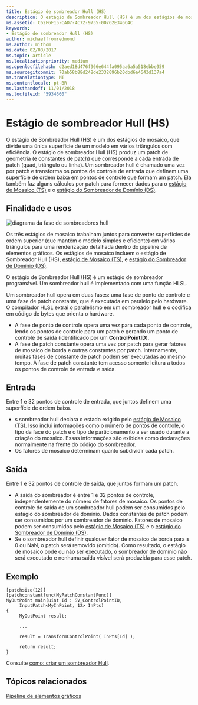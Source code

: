 ```yaml
---
title: Estágio de sombreador Hull (HS)
description: O estágio de Sombreador Hull (HS) é um dos estágios de mosaico, que divide uma única superfície de um modelo em vários triângulos com eficiência.
ms.assetid: C62F6F15-CAD7-4C72-9735-00762E346C4C
keywords:
- Estágio de sombreador Hull (HS)
author: michaelfromredmond
ms.author: mithom
ms.date: 02/08/2017
ms.topic: article
ms.localizationpriority: medium
ms.openlocfilehash: d2aed18d476f966e644fa095aa6a5a518ebbe959
ms.sourcegitcommit: 70ab58b88d248de2332096b20dbd6a4643d137a4
ms.translationtype: MT
ms.contentlocale: pt-BR
ms.lasthandoff: 11/01/2018
ms.locfileid: "5934660"
---
```

# <a name="hull-shader-hs-stage"></a>Estágio de sombreador Hull (HS)


O estágio de Sombreador Hull (HS) é um dos estágios de mosaico, que divide uma única superfície de um modelo em vários triângulos com eficiência. O estágio de sombreador Hull (HS) produz um patch de geometria (e constantes de patch) que corresponde a cada entrada de patch (quad, triângulo ou linha). Um sombreador hull é chamado uma vez por patch e transforma os pontos de controle de entrada que definem uma superfície de ordem baixa em pontos de controle que formam um patch. Ela também faz alguns cálculos por patch para fornecer dados para o [estágio de Mosaico (TS)](tessellator-stage--ts-.md) e o [estágio do Sombreador de Domínio (DS)](domain-shader-stage--ds-.md).

## <a name="span-idpurposeandusesspanspan-idpurposeandusesspanspan-idpurposeandusesspanpurpose-and-uses"></a><span id="Purpose_and_uses"></span><span id="purpose_and_uses"></span><span id="PURPOSE_AND_USES"></span>Finalidade e usos


![diagrama da fase de sombreadores hull](images/d3d11-hull-shader.png)

Os três estágios de mosaico trabalham juntos para converter superfícies de ordem superior (que mantêm o modelo simples e eficiente) em vários triângulos para uma renderização detalhada dentro do pipeline de elementos gráficos. Os estágios de mosaico incluem o estágio de Sombreador Hull (HS), [estágio de Mosaico (TS)](tessellator-stage--ts-.md), e [estágio do Sombreador de Domínio (DS)](domain-shader-stage--ds-.md).

O estágio de Sombreador Hull (HS) é um estágio de sombreador programável. Um sombreador hull é implementado com uma função HLSL.

Um sombreador hull opera em duas fases: uma fase de ponto de controle e uma fase de patch constante, que é executada em paralelo pelo hardware. O compilador HLSL extrai o paralelismo em um sombreador hull e o codifica em código de bytes que orienta o hardware.

-   A fase de ponto de controle opera uma vez para cada ponto de controle, lendo os pontos de controle para um patch e gerando um ponto de controle de saída (identificado por um **ControlPointID**).
-   A fase de patch constante opera uma vez por patch para gerar fatores de mosaico de borda e outras constantes por patch. Internamente, muitas fases de constante de patch podem ser executadas ao mesmo tempo. A fase de patch constante tem acesso somente leitura a todos os pontos de controle de entrada e saída.

## <a name="span-idinputspanspan-idinputspanspan-idinputspaninput"></a><span id="Input"></span><span id="input"></span><span id="INPUT"></span>Entrada


Entre 1 e 32 pontos de controle de entrada, que juntos definem uma superfície de ordem baixa.

-   s sombreador hull declara o estado exigido pelo [estágio de Mosaico (TS)](tessellator-stage--ts-.md). Isso inclui informações como o número de pontos de controle, o tipo da face do patch e o tipo de particionamento a ser usado durante a criação do mosaico. Essas informações são exibidas como declarações normalmente na frente do código do sombreador.
-   Os fatores de mosaico determinam quanto subdividir cada patch.

## <a name="span-idoutputspanspan-idoutputspanspan-idoutputspanoutput"></a><span id="Output"></span><span id="output"></span><span id="OUTPUT"></span>Saída


Entre 1 e 32 pontos de controle de saída, que juntos formam um patch.

-   A saída do sombreador é entre 1 e 32 pontos de controle, independentemente do número de fatores de mosaico. Os pontos de controle de saída de um sombreador hull podem ser consumidos pelo estágio do sombreador de domínio. Dados constantes de patch podem ser consumidos por um sombreador de domínio. Fatores de mosaico podem ser consumidos pelo [estágio de Mosaico (TS)](tessellator-stage--ts-.md) e o [estágio do Sombreador de Domínio (DS)](domain-shader-stage--ds-.md).
-   Se o sombreador hull definir qualquer fator de mosaico de borda para ≤ 0 ou NaN, o patch será removido (omitido). Como resultado, o estágio de mosaico pode ou não ser executado, o sombreador de domínio não será executado e nenhuma saída visível será produzida para esse patch.

## <a name="span-idexamplespanspan-idexamplespanspan-idexamplespanexample"></a><span id="Example"></span><span id="example"></span><span id="EXAMPLE"></span>Exemplo


```
[patchsize(12)]
[patchconstantfunc(MyPatchConstantFunc)]
MyOutPoint main(uint Id : SV_ControlPointID,
     InputPatch<MyInPoint, 12> InPts)
{
     MyOutPoint result;
     
     ...
     
     result = TransformControlPoint( InPts[Id] );

     return result;
}
```

Consulte [como: criar um sombreador Hull](https://msdn.microsoft.com/library/windows/desktop/ff476338).

## <a name="span-idrelated-topicsspanrelated-topics"></a><span id="related-topics"></span>Tópicos relacionados


[Pipeline de elementos gráficos](graphics-pipeline.md)

 

 




